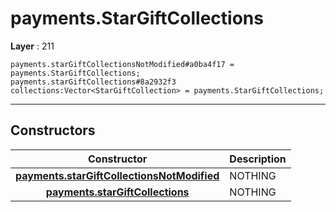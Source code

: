 # payments.StarGiftCollections

**Layer** : 211

```tl
payments.starGiftCollectionsNotModified#a0ba4f17 = payments.StarGiftCollections;
payments.starGiftCollections#8a2932f3 collections:Vector<StarGiftCollection> = payments.StarGiftCollections;
```

---

## Constructors

| Constructor | Description |
| :---: | :--- |
| [**payments.starGiftCollectionsNotModified**](constructor/payments.starGiftCollectionsNotModified) | NOTHING |
| [**payments.starGiftCollections**](constructor/payments.starGiftCollections) | NOTHING |